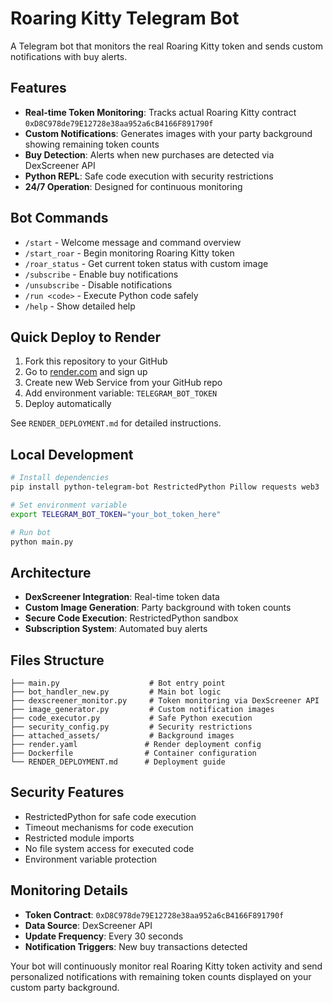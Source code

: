 # Roaring Kitty Telegram Bot

A Telegram bot that monitors the real Roaring Kitty token and sends custom notifications with buy alerts.

## Features

- **Real-time Token Monitoring**: Tracks actual Roaring Kitty contract `0xD8C978de79E12728e38aa952a6cB4166F891790f`
- **Custom Notifications**: Generates images with your party background showing remaining token counts
- **Buy Detection**: Alerts when new purchases are detected via DexScreener API
- **Python REPL**: Safe code execution with security restrictions
- **24/7 Operation**: Designed for continuous monitoring

## Bot Commands

- `/start` - Welcome message and command overview
- `/start_roar` - Begin monitoring Roaring Kitty token
- `/roar_status` - Get current token status with custom image
- `/subscribe` - Enable buy notifications
- `/unsubscribe` - Disable notifications
- `/run <code>` - Execute Python code safely
- `/help` - Show detailed help

## Quick Deploy to Render

1. Fork this repository to your GitHub
2. Go to [render.com](https://render.com) and sign up
3. Create new Web Service from your GitHub repo
4. Add environment variable: `TELEGRAM_BOT_TOKEN`
5. Deploy automatically

See `RENDER_DEPLOYMENT.md` for detailed instructions.

## Local Development

```bash
# Install dependencies
pip install python-telegram-bot RestrictedPython Pillow requests web3

# Set environment variable
export TELEGRAM_BOT_TOKEN="your_bot_token_here"

# Run bot
python main.py
```

## Architecture

- **DexScreener Integration**: Real-time token data
- **Custom Image Generation**: Party background with token counts
- **Secure Code Execution**: RestrictedPython sandbox
- **Subscription System**: Automated buy alerts

## Files Structure

```
├── main.py                    # Bot entry point
├── bot_handler_new.py         # Main bot logic
├── dexscreener_monitor.py     # Token monitoring via DexScreener API
├── image_generator.py         # Custom notification images
├── code_executor.py           # Safe Python execution
├── security_config.py         # Security restrictions
├── attached_assets/           # Background images
├── render.yaml               # Render deployment config
├── Dockerfile                # Container configuration
└── RENDER_DEPLOYMENT.md      # Deployment guide
```

## Security Features

- RestrictedPython for safe code execution
- Timeout mechanisms for code execution
- Restricted module imports
- No file system access for executed code
- Environment variable protection

## Monitoring Details

- **Token Contract**: `0xD8C978de79E12728e38aa952a6cB4166F891790f`
- **Data Source**: DexScreener API
- **Update Frequency**: Every 30 seconds
- **Notification Triggers**: New buy transactions detected

Your bot will continuously monitor real Roaring Kitty token activity and send personalized notifications with remaining token counts displayed on your custom party background.